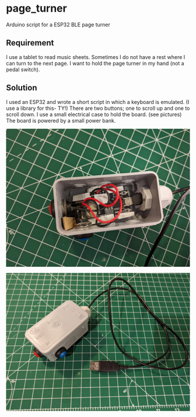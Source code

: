 # page_turner

Arduino script for a ESP32 BLE page turner

## Requirement

I use a tablet to read music sheets.
Sometimes I do not have a rest where I can turn to the next page.
I want to hold the page turner in my hand (not a pedal switch).

## Solution

I used an ESP32 and wrote a short script in which a keyboard is emulated. (I use a library for this- TY!)
There are two buttons; one to scroll up and one to scroll down.
I use a small electrical case to hold the board. (see pictures)
The board is powered by a small power bank.

![inside](./inside.jpg)

![outside](./outside.jpg)
